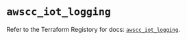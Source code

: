 # `awscc_iot_logging`

Refer to the Terraform Registory for docs: [`awscc_iot_logging`](https://registry.terraform.io/providers/hashicorp/awscc/0.70.0/docs/resources/iot_logging).
